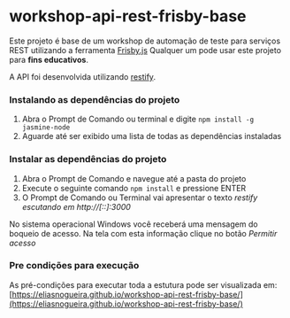 # workshop-api-rest-frisby-base

Este projeto é base de um workshop de automação de teste para serviços REST utilizando a ferramenta [Frisby.js](http://frisbyjs.com/)
Qualquer um pode usar este projeto para __fins educativos__.

A API foi desenvolvida utilizando [restify](http://restify.com/).

### Instalando as dependências do projeto
1. Abra o Prompt de Comando ou terminal e digite `npm install -g jasmine-node`
2. Aguarde até ser exibido uma lista de todas as dependências instaladas

### Instalar as dependências do projeto
1. Abra o Prompt de Comando e navegue até a pasta do projeto
2. Execute o seguinte comando `npm install` e pressione ENTER
3. O Prompt de Comando ou Terminal vai apresentar o texto _restify escutando em http://[::]:3000_

No sistema operacional Windows você receberá uma mensagem do boqueio de acesso. Na tela com esta informação clique no botão _Permitir acesso_


### Pre condições para execução
As pré-condições para executar toda a estutura pode ser visualizada em: [https://eliasnogueira.github.io/workshop-api-rest-frisby-base/](https://eliasnogueira.github.io/workshop-api-rest-frisby-base/)
